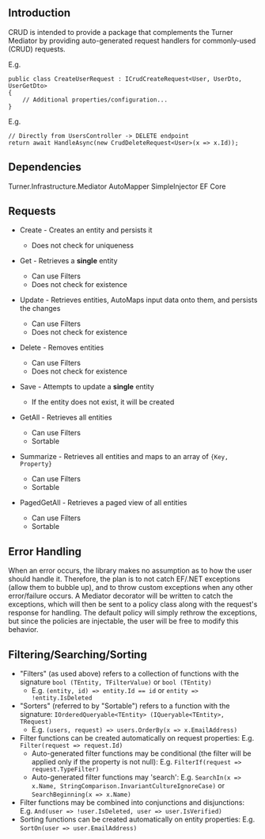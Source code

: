 ## Introduction 
CRUD is intended to provide a package that complements the Turner Mediator by providing auto-generated request handlers for commonly-used (CRUD) requests.

E.g.
```
public class CreateUserRequest : ICrudCreateRequest<User, UserDto, UserGetDto>
{ 
    // Additional properties/configuration...
}
```

E.g.
```
// Directly from UsersController -> DELETE endpoint
return await HandleAsync(new CrudDeleteRequest<User>(x => x.Id));
```

## Dependencies
Turner.Infrastructure.Mediator
AutoMapper
SimpleInjector
EF Core

## Requests
* Create - Creates an entity and persists it
  * Does not check for uniqueness

* Get - Retrieves a **single** entity
  * Can use Filters
  * Does not check for existence

* Update - Retrieves entities, AutoMaps input data onto them, and persists the changes
  * Can use Filters
  * Does not check for existence

* Delete - Removes entities
  * Can use Filters
  * Does not check for existence

* Save - Attempts to update a **single** entity
  * If the entity does not exist, it will be created

* GetAll - Retrieves all entities
  * Can use Filters
  * Sortable

* Summarize - Retrieves all entities and maps to an array of `{Key, Property}`
  * Can use Filters
  * Sortable

* PagedGetAll - Retrieves a paged view of all entities
  * Can use Filters
  * Sortable

## Error Handling
When an error occurs, the library makes no assumption as to how the user should handle it.
Therefore, the plan is to not catch EF/.NET exceptions (allow them to bubble up), and to throw custom exceptions when any other error/failure occurs.
A Mediator decorator will be written to catch the exceptions, which will then be sent to a policy class along with the request's response for handling.
The default policy will simply rethrow the exceptions, but since the policies are injectable, the user will be free to modify this behavior.

## Filtering/Searching/Sorting
* "Filters" (as used above) refers to a collection of functions with the signature `bool (TEntity, TFilterValue)` or `bool (TEntity)`
  * E.g. `(entity, id) => entity.Id == id` or `entity => !entity.IsDeleted`
* "Sorters" (referred to by "Sortable") refers to a function with the signature: `IOrderedQueryable<TEntity> (IQueryable<TEntity>, TRequest)`
  * E.g. `(users, request) => users.OrderBy(x => x.EmailAddress)`
* Filter functions can be created automatically on request properties: E.g. `Filter(request => request.Id)`
  * Auto-generated filter functions may be conditional (the filter will be applied only if the property is not null): E.g. `FilterIf(request => request.TypeFilter)`
  * Auto-generated filter functions may 'search': E.g. `SearchIn(x => x.Name, StringComparison.InvariantCultureIgnoreCase)` or `SearchBeginning(x => x.Name)`
* Filter functions may be combined into conjunctions and disjunctions: E.g. `And(user => !user.IsDeleted, user => user.IsVerified)`
* Sorting functions can be created automatically on entity properties: E.g. `SortOn(user => user.EmailAddress)`